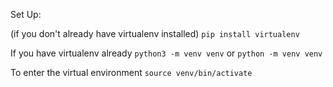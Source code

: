 Set Up: 

 (if you don't already have virtualenv installed)
`pip install virtualenv`

If you have virtualenv already
`python3 -m venv venv` 
or
`python -m venv venv`

To enter the virtual environment
`source venv/bin/activate`